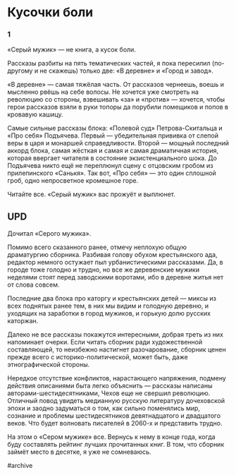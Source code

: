 
# Кусочки боли

### 1
«Серый мужик» — не книга, а кусок боли.

Рассказы разбиты на пять тематических частей, я пока пересилил (по-другому и не скажешь) только две: «В деревне» и «Город и завод». 

«В деревне» — самая тяжёлая часть. От рассказов чернеешь, воешь и мысленно рвёшь на себе волосы. Не хочется уже смотреть на революцию со стороны, взвешивать «за» и «против» — хочется, чтобы герои рассказов взяли в руки топоры да порубили помещиков и попов в кровавую кашицу.

Самые сильные рассказы блока: «Полевой суд» Петрова-Скитальца и «Про себя» Подъячева. Первый — убедительная прививка от слепой веры в царя и монаршей справедливости. Второй — мощный последний аккорд блока, самая жёсткая и самая и самая драматичная история, которая ввергает читателя в состояние экзистенциального шока. До Подъячева никто ещё не переплюнул сцену с отцовским гробом из прилепинского «Санькя». Так вот, «Про себя» — это один сплошной гроб, одно непросветное кромешное горе.

Читайте все. «Серый мужик» вас прожуёт и выплюнет.

## UPD
Дочитал «Серого мужика». 

Помимо всего сказанного ранее, отмечу неплохую общую драматургию сборника. Разбивая голову обухом крестьянского ада, редактор немного остужает пыл урбанистическими рассказами. Да, в городе тоже голодно и трудно, но все же деревенские мужики неделями стоят перед заводскими воротами, ибо в деревне житья нет от слова совсем.

Последние два блока про каторгу и крестьянских детей — миксы из всех поднятых ранее тем, в них мы видим и голодную деревню, и уходящих на заработки в город мужиков, и горькую долю русских каторжан.

Далеко не все рассказы покажутся интересными, добрая треть из них напоминает очерки. Если читать сборник ради художественной составляющей, то неизбежно настигнет разочарование, сборник ценен прежде всего с историко-политической, может быть, даже этнографической стороны.

Нередкое отсутствие конфликтов, нарастающего напряжения, подмену действия описаниями быта легко объяснить — рассказы написаны авторами-шестидесятниками, Чехов еще не свершил революцию. Отличный повод увидеть медианную русскую литературу дочеховской эпохи и заодно задуматься о том, как сильно поменялись мир, сознание и проблемы шестидесятников девятнадцатого и двадцатого веков. Что будет волновать писателей в 2060-х и представить трудно.

На этом о «Сером мужике» все. Вернусь к нему в конце года, когда буду составлять рейтинг лучших прочитанных книг. В том, что сборник займёт место в десятке, я уже не сомневаюсь.

#archive